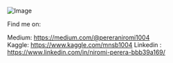 

<!--
**pereraniromi1004/pereraniromi1004** is a ✨ _special_ ✨ repository because its `README.md` (this file) appears on your GitHub profile.

Here are some ideas to get you started:

- 🔭 I’m currently working on ...
- 🌱 I’m currently learning ...
- 👯 I’m looking to collaborate on ...
- 🤔 I’m looking for help with ...
- 💬 Ask me about ...
- 📫 How to reach me: ...
- 😄 Pronouns: ...
- ⚡ Fun fact: ...
-->
![Image](https://i.postimg.cc/NLh73p32/image.png)

Find me on:

Medium: https://medium.com/@pereraniromi1004 </br>
Kaggle: https://www.kaggle.com/mnsb1004
Linkedin : https://www.linkedin.com/in/niromi-perera-bbb39a169/

